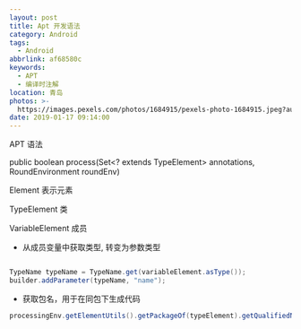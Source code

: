 ```yaml
---
layout: post
title: Apt 开发语法
category: Android
tags:
  - Android
abbrlink: af68580c
keywords:
  - APT
  - 编译时注解
location: 青岛
photos: >-
  https://images.pexels.com/photos/1684915/pexels-photo-1684915.jpeg?auto=compress&cs=tinysrgb&dpr=2&w=500
date: 2019-01-17 09:14:00
---
```




APT 语法


public boolean process(Set<? extends TypeElement> annotations, RoundEnvironment roundEnv)


Element 表示元素

TypeElement 类

VariableElement 成员



- 从成员变量中获取类型, 转变为参数类型

```java

TypeName typeName = TypeName.get(variableElement.asType());
builder.addParameter(typeName, "name");
```

- 获取包名，用于在同包下生成代码

```java
processingEnv.getElementUtils().getPackageOf(typeElement).getQualifiedName().toString();
```
